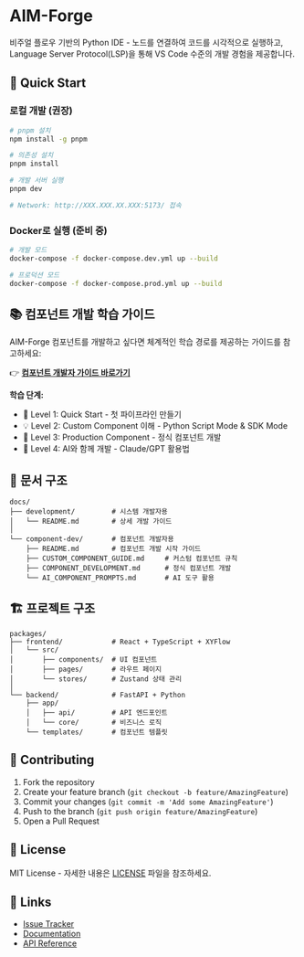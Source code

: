 # AIM-Forge

비주얼 플로우 기반의 Python IDE - 노드를 연결하여 코드를 시각적으로 실행하고, Language Server Protocol(LSP)을 통해 VS Code 수준의 개발 경험을 제공합니다.

## 🚀 Quick Start

### 로컬 개발 (권장)
```bash
# pnpm 설치
npm install -g pnpm

# 의존성 설치
pnpm install

# 개발 서버 실행
pnpm dev

# Network: http://XXX.XXX.XX.XXX:5173/ 접속
```

### Docker로 실행 (준비 중)
```bash
# 개발 모드
docker-compose -f docker-compose.dev.yml up --build

# 프로덕션 모드  
docker-compose -f docker-compose.prod.yml up --build
```

## 📚 컴포넌트 개발 학습 가이드

AIM-Forge 컴포넌트를 개발하고 싶다면 체계적인 학습 경로를 제공하는 가이드를 참고하세요:

👉 **[컴포넌트 개발자 가이드 바로가기](docs/component-dev/README.md)**

**학습 단계:**
- 🚀 Level 1: Quick Start - 첫 파이프라인 만들기
- 💡 Level 2: Custom Component 이해 - Python Script Mode & SDK Mode
- 🔧 Level 3: Production Component - 정식 컴포넌트 개발
- 🤖 Level 4: AI와 함께 개발 - Claude/GPT 활용법

## 📁 문서 구조

```
docs/
├── development/         # 시스템 개발자용
│   └── README.md        # 상세 개발 가이드
│
└── component-dev/       # 컴포넌트 개발자용
    ├── README.md        # 컴포넌트 개발 시작 가이드
    ├── CUSTOM_COMPONENT_GUIDE.md     # 커스텀 컴포넌트 규칙
    ├── COMPONENT_DEVELOPMENT.md      # 정식 컴포넌트 개발
    └── AI_COMPONENT_PROMPTS.md       # AI 도구 활용
```

## 🏗️ 프로젝트 구조

```
packages/
├── frontend/            # React + TypeScript + XYFlow
│   └── src/
│       ├── components/  # UI 컴포넌트
│       ├── pages/       # 라우트 페이지
│       └── stores/      # Zustand 상태 관리
│
└── backend/             # FastAPI + Python
    ├── app/
    │   ├── api/         # API 엔드포인트
    │   └── core/        # 비즈니스 로직
    └── templates/       # 컴포넌트 템플릿
```

## 🤝 Contributing

1. Fork the repository
2. Create your feature branch (`git checkout -b feature/AmazingFeature`)
3. Commit your changes (`git commit -m 'Add some AmazingFeature'`)
4. Push to the branch (`git push origin feature/AmazingFeature`)
5. Open a Pull Request

## 📄 License

MIT License - 자세한 내용은 [LICENSE](LICENSE) 파일을 참조하세요.

## 🔗 Links

- [Issue Tracker](https://github.com/AIM-Intelligence/AIM-Forge/issues)
- [Documentation](docs/)
- [API Reference](http://localhost:8000/docs)
